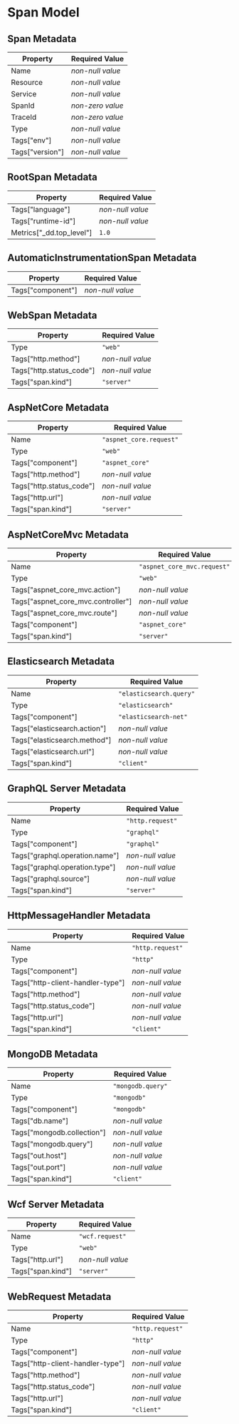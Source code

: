 # Span Model
## Span Metadata
Property | Required Value |
---------|----------------|
Name | _non-null value_ |
Resource | _non-null value_ |
Service | _non-null value_ |
SpanId | _non-zero value_ |
TraceId | _non-zero value_ |
Type | _non-null value_ |
Tags["env"] | _non-null value_ |
Tags["version"] | _non-null value_ |

## RootSpan Metadata
Property | Required Value |
---------|----------------|
Tags["language"] | _non-null value_ |
Tags["runtime-id"] | _non-null value_ |
Metrics["_dd.top_level"] | `1.0` |

## AutomaticInstrumentationSpan Metadata
Property | Required Value |
---------|----------------|
Tags["component"] | _non-null value_ |

## WebSpan Metadata
Property | Required Value |
---------|----------------|
Type | `"web"` |
Tags["http.method"] | _non-null value_ |
Tags["http.status_code"] | _non-null value_ |
Tags["span.kind"] | `"server"` |

## AspNetCore Metadata
Property | Required Value |
---------|----------------|
Name | `"aspnet_core.request"` |
Type | `"web"` |
Tags["component"] | `"aspnet_core"` |
Tags["http.method"] | _non-null value_ |
Tags["http.status_code"] | _non-null value_ |
Tags["http.url"] | _non-null value_ |
Tags["span.kind"] | `"server"` |

## AspNetCoreMvc Metadata
Property | Required Value |
---------|----------------|
Name | `"aspnet_core_mvc.request"` |
Type | `"web"` |
Tags["aspnet_core_mvc.action"] | _non-null value_ |
Tags["aspnet_core_mvc.controller"] | _non-null value_ |
Tags["aspnet_core_mvc.route"] | _non-null value_ |
Tags["component"] | `"aspnet_core"` |
Tags["span.kind"] | `"server"` |

## Elasticsearch Metadata
Property | Required Value |
---------|----------------|
Name | `"elasticsearch.query"` |
Type | `"elasticsearch"` |
Tags["component"] | `"elasticsearch-net"` |
Tags["elasticsearch.action"] | _non-null value_ |
Tags["elasticsearch.method"] | _non-null value_ |
Tags["elasticsearch.url"] | _non-null value_ |
Tags["span.kind"] | `"client"` |

## GraphQL Server Metadata
Property | Required Value |
---------|----------------|
Name | `"http.request"` |
Type | `"graphql"` |
Tags["component"] | `"graphql"` |
Tags["graphql.operation.name"] | _non-null value_ |
Tags["graphql.operation.type"] | _non-null value_ |
Tags["graphql.source"] | _non-null value_ |
Tags["span.kind"] | `"server"` |

## HttpMessageHandler Metadata
Property | Required Value |
---------|----------------|
Name | `"http.request"` |
Type | `"http"` |
Tags["component"] | _non-null value_ |
Tags["http-client-handler-type"] | _non-null value_ |
Tags["http.method"] | _non-null value_ |
Tags["http.status_code"] | _non-null value_ |
Tags["http.url"] | _non-null value_ |
Tags["span.kind"] | `"client"` |

## MongoDB Metadata
Property | Required Value |
---------|----------------|
Name | `"mongodb.query"` |
Type | `"mongodb"` |
Tags["component"] | `"mongodb"` |
Tags["db.name"] | _non-null value_ |
Tags["mongodb.collection"] | _non-null value_ |
Tags["mongodb.query"] | _non-null value_ |
Tags["out.host"] | _non-null value_ |
Tags["out.port"] | _non-null value_ |
Tags["span.kind"] | `"client"` |

## Wcf Server Metadata
Property | Required Value |
---------|----------------|
Name | `"wcf.request"` |
Type | `"web"` |
Tags["http.url"] | _non-null value_ |
Tags["span.kind"] | `"server"` |

## WebRequest Metadata
Property | Required Value |
---------|----------------|
Name | `"http.request"` |
Type | `"http"` |
Tags["component"] | _non-null value_ |
Tags["http-client-handler-type"] | _non-null value_ |
Tags["http.method"] | _non-null value_ |
Tags["http.status_code"] | _non-null value_ |
Tags["http.url"] | _non-null value_ |
Tags["span.kind"] | `"client"` |


